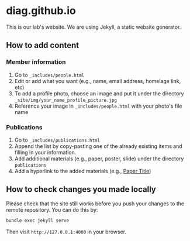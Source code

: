 # diag.github.io

This is our lab's website. We are using Jekyll, a static website generator.

## How to add content

### Member information

1. Go to `_includes/people.html`
2. Edit or add what you want (e.g., name, email address, homelage link, etc)
3. To add a profile photo, choose an image and put it under the directory `_site/img/your_name_profile_picture.jpg`
4. Reference your image in `_includes/people.html` with your photo's file name

### Publications

1. Go to `_includes/publications.html`
2. Append the list by copy-pasting one of the already existing items and filling in your information.
3. Add additional materials (e.g., paper, poster, slide) under the directory `publications`
4. Add a hyperlink to the added materials (e.g., <a href="/publications/paper_name.pdf">Paper Title</a>)

## How to check changes you made locally

Please check that the site still works before you push your changes to the remote repository. You can do this by:

```sh
bundle exec jekyll serve
```

Then visit `http://127.0.0.1:4000` in your browser.
